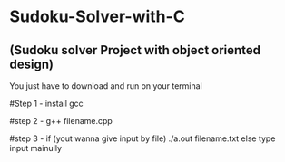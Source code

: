 # Sudoku-Solver-with-C  
## (Sudoku solver Project with object oriented design)


You just have to download and run on your terminal

#Step 1 -  install gcc

#step 2 -  g++ filename.cpp

#step 3 - if (yout wanna give input by file) 
              ./a.out filename.txt
         else 
                type input mainully
